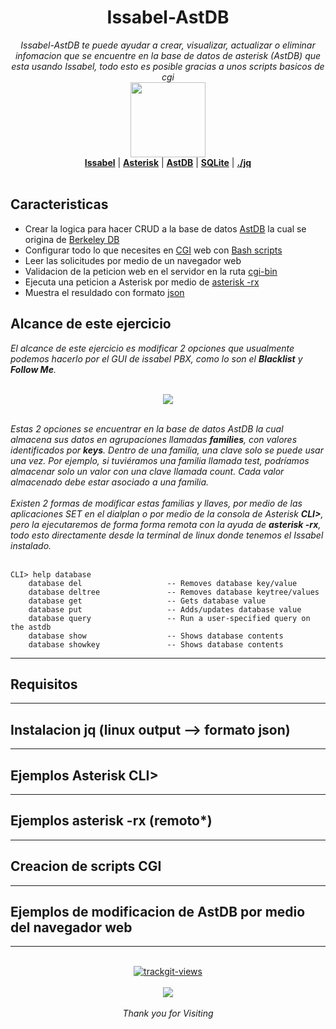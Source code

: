 
<h1 align="center">Issabel-AstDB</h1>
<p align="center">
  <i>Issabel-AstDB te puede ayudar a crear, visualizar, actualizar o eliminar infomacion que se encuentre en la base de datos de asterisk (AstDB) que esta usando Issabel, todo esto es posible gracias a unos scripts basicos de cgi</i>
   <br/>
  <img width="120" src="https://i.ibb.co/LdRcFrW/Issabel-Ast-DB.webp" />
  <br/>
  <b><a href="https://www.issabel.org/">Issabel</a></b> | <b><a href="https://www.asterisk.org/">Asterisk</a></b> | <b><a href="https://www.wikiasterisk.com/index.php/AstDB">AstDB</a></b> | <b><a href="https://www.sqlite.org/index.html">SQLite</a></b> | <b><a href="https://stedolan.github.io/jq/">./jq</a></b>
  <br/><br/>
</p>

## Caracteristicas
- Crear la logica para hacer CRUD a la base de datos <a href="https://wiki.asterisk.org/wiki/display/AST/Asterisk+Internal+Database">AstDB</a> la cual se origina de <a href="https://es.wikipedia.org/wiki/Berkeley_DB">Berkeley DB</a>
- Configurar todo lo que necesites en <a href="https://en.wikipedia.org/wiki/Common_Gateway_Interface">CGI</a> web con <a href="https://en.wikipedia.org/wiki/Bash_(Unix_shell)">Bash scripts</a>
- Leer las solicitudes por medio de un navegador web
- Validacion de la peticion web en el servidor en la ruta <a href="https://es.wikipedia.org/wiki/Interfaz_de_entrada_com%C3%BAn">cgi-bin</a>
- Ejecuta una peticion a Asterisk por medio de <a href="https://wiki.asterisk.org/wiki/display/AST/Connecting+to+the+Asterisk+CLI">asterisk -rx</a>
- Muestra el resuldado con formato <a href="https://www.rfc-editor.org/info/rfc8259">json</a>

## Alcance de este ejercicio

<p>
  <i>El alcance de este ejercicio es modificar 2 opciones que usualmente podemos hacerlo por el GUI de issabel PBX, como lo son el <b>Blacklist</b> y  <b>Follow Me</b>.<br /></i>
   <br/>
  <p align="center">
	  <img src="https://i.ibb.co/rvtKvSG/bl-fm.webp" />
  </p>
  <br/>
  <i>Estas 2 opciones se encuentrar en la base de datos AstDB la cual almacena sus datos en agrupaciones llamadas <b>families</b>, con valores identificados por <b>keys</b>. Dentro de una familia, una clave solo se puede usar una vez. Por ejemplo, si tuviéramos una familia llamada test, podríamos almacenar solo un valor con una clave llamada count. Cada valor almacenado debe estar asociado a una familia.<br /><br />Existen 2 formas de modificar estas familias y llaves, por medio de las aplicaciones SET en el dialplan o por medio de la consola de Asterisk <b>CLI></b>, pero la ejecutaremos de forma forma remota con la ayuda de <b>asterisk -rx</b>, todo esto directamente desde la terminal de linux donde tenemos el Issabel instalado.</i>
  <br/>
  <br/>

```
CLI> help database
	database del                   -- Removes database key/value
	database deltree               -- Removes database keytree/values
	database get                   -- Gets database value
	database put                   -- Adds/updates database value
	database query                 -- Run a user-specified query on the astdb
	database show                  -- Shows database contents
	database showkey               -- Shows database contents
```


---

## Requisitos

---

## Instalacion jq (linux output --> formato json)

---
## Ejemplos Asterisk CLI>

---
## Ejemplos asterisk -rx (remoto*)

---
## Creacion de scripts CGI

---
## Ejemplos de modificacion de AstDB por medio del navegador web

---

<p align="center">
  <br>
  <a href="https://trackgit.com">
<img src="https://us-central1-trackgit-analytics.cloudfunctions.net/token/ping/l5385l9o46mbp449x6el" alt="trackgit-views" />
</a>
  <br><br>
  <a href="https://github.com/jveyes">
    <img src="https://avatars.githubusercontent.com/u/4891933?v=4" />
  </a>
  <br><br>
  <i>Thank you for Visiting</i>
</p>
